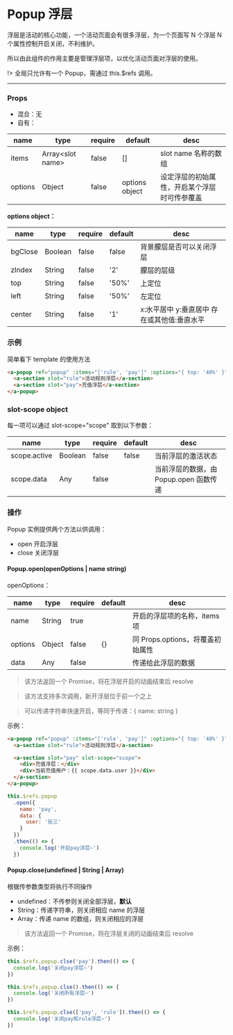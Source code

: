 # Popup 浮层

浮层是活动的核心功能，一个活动页面会有很多浮层，为一个页面写 N 个浮层 N 个属性控制开启关闭，不利维护。

所以由此组件的作用主要是管理浮层项，以优化活动页面对浮层的使用。

!> 全局只允许有一个 Popup，需通过 this.\$refs 调用。

---

### Props

- 混合：无
- 自有：

| name    | type               | require | default        | desc                                         |
| ------- | ------------------ | ------- | -------------- | -------------------------------------------- |
| items   | Array\<slot name\> | false   | []             | slot name 名称的数组                         |
| options | Object             | false   | options object | 设定浮层的初始属性，开启某个浮层时可传参覆盖 |

**options object：**

| name    | type    | require | default | desc                                        |
| ------- | ------- | ------- | ------- | ------------------------------------------- |
| bgClose | Boolean | false   | false   | 背景朦层是否可以关闭浮层                    |
| zIndex  | String  | false   | '2'     | 朦层的层级                                  |
| top     | String  | false   | '50%'   | 上定位                                      |
| left    | String  | false   | '50%'   | 左定位                                      |
| center  | String  | false   | '1'     | x:水平居中 y:垂直居中 存在或其他值:垂直水平 |

### 示例

简单看下 template 的使用方法

```html
<a-popup ref="popup" :items="['rule', 'pay']" :options="{ top: '40%' }">
  <a-section slot="rule">活动规则浮层</a-section>
  <a-section slot="pay">充值浮层</a-section>
</a-popup>
```

### slot-scope object

每一项可以通过 slot-scope="scope" 取到以下参数：

| name         | type    | require | default | desc                                   |
| ------------ | ------- | ------- | ------- | -------------------------------------- |
| scope.active | Boolean | false   | false   | 当前浮层的激活状态                     |
| scope.data   | Any     | false   |         | 当前浮层的数据，由 Popup.open 函数传递 |

### 操作

Popup 实例提供两个方法以供调用：

- open 开启浮层
- close 关闭浮层

#### Popup.open(openOptions | name string)

openOptions：

| name    | type   | require | default | desc                             |
| ------- | ------ | ------- | ------- | -------------------------------- |
| name    | String | true    |         | 开启的浮层项的名称，items 项     |
| options | Object | false   | {}      | 同 Props.options，将覆盖初始属性 |
| data    | Any    | false   |         | 传递给此浮层的数据               |

> 该方法返回一个 Promise，将在浮层开启的动画结束后 resolve

> 该方法支持多次调用，新开浮层位于前一个之上

> 可以传递字符串快速开启，等同于传递：{ name: string }

示例：

```html
<a-popup ref="popup" :items="['rule', 'pay']" :options="{ top: '40%' }">
  <a-section slot="rule">活动规则浮层</a-section>

  <a-section slot="pay" slot-scope="scope">
    <div>充值浮层：</div>
    <div>当前充值用户：{{ scope.data.user }}</div>
  </a-section>
</a-popup>
```

```js
this.$refs.popup
  .open({
    name: 'pay',
    data: {
      user: '张三'
    }
  })
  .then(() => {
    console.log('开启pay浮层~')
  })
```

#### Popup.close(undefined | String | Array)

根据传参数类型将执行不同操作

- undefined：不传参则关闭全部浮层，**默认**
- String：传递字符串，则关闭相应 name 的浮层
- Array：传递 name 的数组，则关闭相应的浮层

> 该方法返回一个 Promise，将在浮层关闭的动画结束后 resolve

示例：

```js
this.$refs.popup.clse('pay').then(() => {
  console.log('关闭pay浮层~')
})

this.$refs.popup.clse().then(() => {
  console.log('关闭所有浮层~')
})

this.$refs.popup.clse(['pay', 'rule']).then(() => {
  console.log('关闭pay和rule浮层~')
})
```
